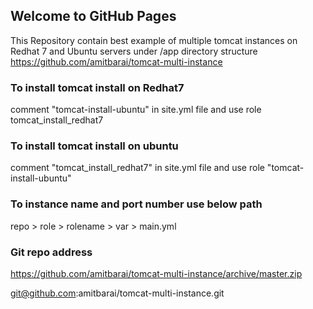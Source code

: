 ## Welcome to GitHub Pages
This Repository contain best example of multiple tomcat instances on Redhat 7 and Ubuntu servers under /app directory structure
https://github.com/amitbarai/tomcat-multi-instance

### To install tomcat install on Redhat7
comment "tomcat-install-ubuntu" in site.yml file and use role tomcat_install_redhat7

### To install tomcat install on ubuntu
comment "tomcat_install_redhat7" in site.yml file and use role "tomcat-install-ubuntu"

### To instance name and port number use below path
repo > role > rolename > var > main.yml 

### Git repo address

https://github.com/amitbarai/tomcat-multi-instance/archive/master.zip

git@github.com:amitbarai/tomcat-multi-instance.git
